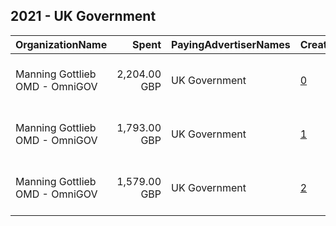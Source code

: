 ## 2021 - UK Government 
|OrganizationName|Spent|PayingAdvertiserNames|CreativeUrls|Impressions|Genders|AgeBrackets|CountryCodes|BillingAddresses|CandidateBallotInformation|
|:---|---:|:---|:---|---:|:---|:---|:---|:---|:---|
|Manning Gottlieb OMD - OmniGOV|2,204.00 GBP|UK Government|[0](https://www.snap.com/political-ads/asset/8c3f31d0ec309bcabc10d755839411df17fffef028ce2154529cb32fabcbcd25?mediaType=mp4)|1,232,312||18-30|united kingdom|"10 Regents Wharf, All Saints Stree,London,N1 9RL,GB"||
|Manning Gottlieb OMD - OmniGOV|1,793.00 GBP|UK Government|[1](https://www.snap.com/political-ads/asset/d5fe77cbed8ff3ebf70012dc368b1d864dc7b85ae99bc43d95929444ad8706f4?mediaType=mp4)|1,004,360||18-30|united kingdom|"10 Regents Wharf, All Saints Stree,London,N1 9RL,GB"||
|Manning Gottlieb OMD - OmniGOV|1,579.00 GBP|UK Government|[2](https://www.snap.com/political-ads/asset/88c8524b21135010b2d90363e0a50529bfab7e3764c7e788548c33db93a62bcd?mediaType=mp4)|883,443||18-30|united kingdom|"10 Regents Wharf, All Saints Stree,London,N1 9RL,GB"||
